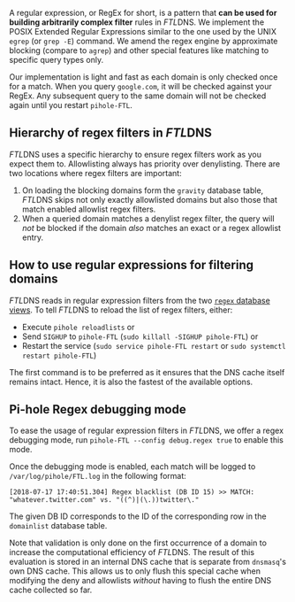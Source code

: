 A regular expression, or RegEx for short, is a pattern that **can be used for building arbitrarily complex filter** rules in *FTL*DNS.
We implement the POSIX Extended Regular Expressions similar to the one used by the UNIX `egrep` (or `grep -E`) command. We amend the regex engine by approximate blocking (compare to `agrep`) and other special features like matching to specific query types only.

Our implementation is light and fast as each domain is only checked once for a match. When you query `google.com`, it will be checked against your RegEx. Any subsequent query to the same domain will not be checked again until you restart `pihole-FTL`.

## Hierarchy of regex filters in *FTL*DNS

*FTL*DNS uses a specific hierarchy to ensure regex filters work as you expect them to. Allowlisting always has priority over denylisting.
There are two locations where regex filters are important:

1. On loading the blocking domains form the `gravity` database table, *FTL*DNS skips not only exactly allowlisted domains but also those that match enabled allowlist regex filters.
2. When a queried domain matches a denylist regex filter, the query will *not* be blocked if the domain *also* matches an exact or a regex allowlist entry.

## How to use regular expressions for filtering domains

*FTL*DNS reads in regular expression filters from the two [`regex` database views](../database/domain-database/index.md).
To tell *FTL*DNS to reload the list of regex filters, either:

- Execute `pihole reloadlists` or
- Send `SIGHUP` to `pihole-FTL` (`sudo killall -SIGHUP pihole-FTL`) or
- Restart the service (`sudo service pihole-FTL restart` or `sudo systemctl restart pihole-FTL`)

The first command is to be preferred as it ensures that the DNS cache itself remains intact. Hence, it is also the fastest of the available options.

## Pi-hole Regex debugging mode

To ease the usage of regular expression filters in *FTL*DNS, we offer a regex debugging mode, run `pihole-FTL --config debug.regex true` to enable this mode.

Once the debugging mode is enabled, each match will be logged to `/var/log/pihole/FTL.log` in the following format:

```text
[2018-07-17 17:40:51.304] Regex blacklist (DB ID 15) >> MATCH: "whatever.twitter.com" vs. "((^)|(\.))twitter\."
```

The given DB ID corresponds to the ID of the corresponding row in the `domainlist` database table.

Note that validation is only done on the first occurrence of a domain to increase the computational efficiency of *FTL*DNS. The result of this evaluation is stored in an internal DNS cache that is separate from `dnsmasq`'s own DNS cache. This allows us to only flush this special cache when modifying the deny and allowlists *without* having to flush the entire DNS cache collected so far.
